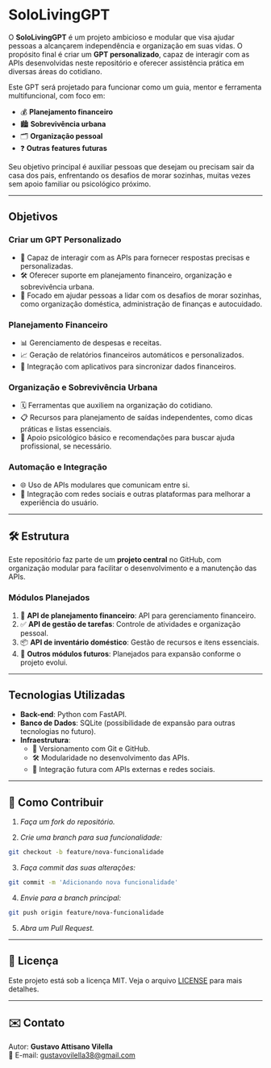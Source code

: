 
# **SoloLivingGPT**

O **SoloLivingGPT** é um projeto ambicioso e modular que visa ajudar pessoas a alcançarem independência e organização em suas vidas. O propósito final é criar um **GPT personalizado**, capaz de interagir com as APIs desenvolvidas neste repositório e oferecer assistência prática em diversas áreas do cotidiano.

Este GPT será projetado para funcionar como um guia, mentor e ferramenta multifuncional, com foco em:
- 💰 **Planejamento financeiro**
- 🏙️ **Sobrevivência urbana**
- 🗂️ **Organização pessoal**
- ❓ **Outras features futuras**

Seu objetivo principal é auxiliar pessoas que desejam ou precisam sair da casa dos pais, enfrentando os desafios de morar sozinhas, muitas vezes sem apoio familiar ou psicológico próximo.

---

## Objetivos

### **Criar um GPT Personalizado**
- 🤖 Capaz de interagir com as APIs para fornecer respostas precisas e personalizadas.
- 🛠️ Oferecer suporte em planejamento financeiro, organização e sobrevivência urbana.
- 🏡 Focado em ajudar pessoas a lidar com os desafios de morar sozinhas, como organização doméstica, administração de finanças e autocuidado.

### **Planejamento Financeiro**
- 📊 Gerenciamento de despesas e receitas.
- 📈 Geração de relatórios financeiros automáticos e personalizados.
- 🔄 Integração com aplicativos para sincronizar dados financeiros.

### **Organização e Sobrevivência Urbana**
- 🗓️ Ferramentas que auxiliem na organização do cotidiano.
- 📋 Recursos para planejamento de saídas independentes, como dicas práticas e listas essenciais.
- 🧠 Apoio psicológico básico e recomendações para buscar ajuda profissional, se necessário.

### **Automação e Integração**
- 🌐 Uso de APIs modulares que comunicam entre si.
- 📱 Integração com redes sociais e outras plataformas para melhorar a experiência do usuário.

---

## 🛠️ Estrutura

Este repositório faz parte de um **projeto central** no GitHub, com organização modular para facilitar o desenvolvimento e a manutenção das APIs. 

### Módulos Planejados

1. 💸 **API de planejamento financeiro**: API para gerenciamento financeiro.
2. ✅ **API de gestão de tarefas**: Controle de atividades e organização pessoal.
3. 📦 **API de inventário doméstico**: Gestão de recursos e itens essenciais.
4. 🚀 **Outros módulos futuros**: Planejados para expansão conforme o projeto evolui.

---

## Tecnologias Utilizadas

- **Back-end**: Python com FastAPI.
- **Banco de Dados**: SQLite (possibilidade de expansão para outras tecnologias no futuro).
- **Infraestrutura**:
  - 📂 Versionamento com Git e GitHub.
  - 🛠️ Modularidade no desenvolvimento das APIs.
  - 🔗 Integração futura com APIs externas e redes sociais.

---

## 🤝 Como Contribuir

1.  *Faça um fork do repositório.*
   
3.  *Crie uma branch para sua funcionalidade:*
   ```bash
   git checkout -b feature/nova-funcionalidade
   ```
3.  *Faça commit das suas alterações:*
   ```bash
   git commit -m 'Adicionando nova funcionalidade'
   ```
4.  *Envie para a branch principal:*
   ```bash
   git push origin feature/nova-funcionalidade
   ```
5.  *Abra um Pull Request.*

---

## 📝 Licença

Este projeto está sob a licença MIT. Veja o arquivo [LICENSE](LICENSE) para mais detalhes.

---

## ✉️ Contato

Autor: **Gustavo Attisano Vilella**  
📧 E-mail: [gustavovilella38@gmail.com](mailto:gustavovilella38@gmail.com)
